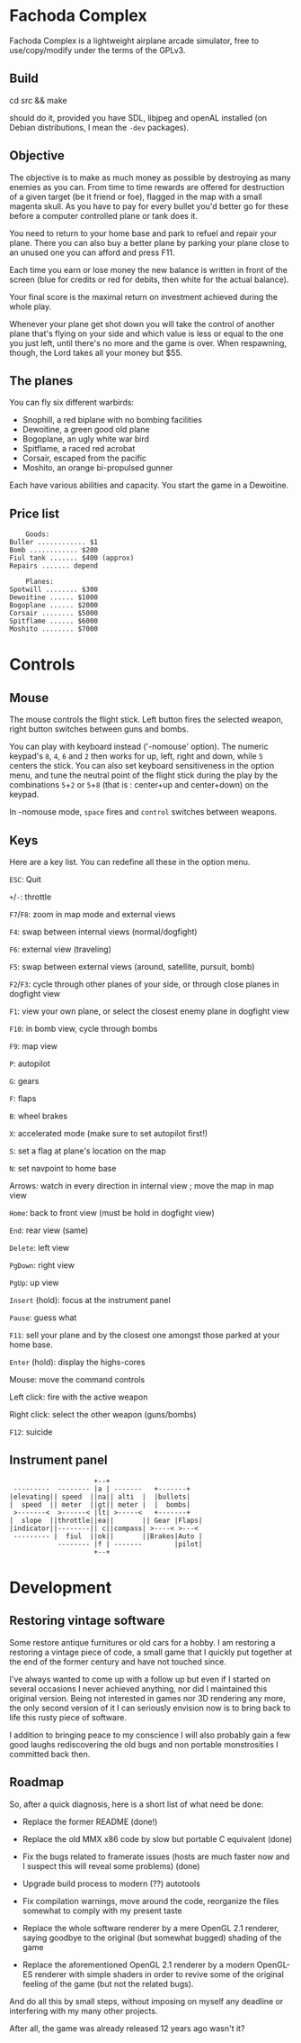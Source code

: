Fachoda Complex
===============

Fachoda Complex is a lightweight airplane arcade simulator, free to
use/copy/modify under the terms of the GPLv3.

Build
-----

cd src && make

should do it, provided you have SDL, libjpeg and openAL installed (on
Debian distributions, I mean the `-dev` packages).

Objective
---------

The objective is to make as much money as possible by destroying as many
enemies as you can. From time to time rewards are offered for destruction of a
given target (be it friend or foe), flagged in the map with a small magenta
skull. As you have to pay for every bullet you'd better go for these before a
computer controlled plane or tank does it.

You need to return to your home base and park to refuel and repair your plane.
There you can also buy a better plane by parking your plane close to an unused
one you can afford and press F11.

Each time you earn or lose money the new balance is written in front of the
screen (blue for credits or red for debits, then white for the actual
balance).

Your final score is the maximal return on investment achieved during the whole
play.

Whenever your plane get shot down you will take the control of another plane
that's flying on your side and which value is less or equal to the one you
just left, until there's no more and the game is over. When respawning,
though, the Lord takes all your money but $55.


The planes
----------

You can fly six different warbirds:

- Snophill, a red biplane with no bombing facilities
- Dewoitine, a green good old plane
- Bogoplane, an ugly white war bird
- Spitflame, a raced red acrobat
- Corsair, escaped from the pacific
- Moshito, an orange bi-propulsed gunner

Each have various abilities and capacity.
You start the game in a Dewoitine.


Price list
----------

		Goods:
    Buller ............ $1
    Bomb ............ $200
    Fiul tank ....... $400 (approx)
    Repairs ....... depend

		Planes:
    Spotwill ........ $300
    Dewoitine ...... $1000
    Bogoplane ...... $2000
    Corsair ........ $5000
    Spitflame ...... $6000
    Moshito ........ $7000


Controls
========

Mouse
-----

The mouse controls the flight stick. Left button fires the selected weapon,
right button switches between guns and bombs.

You can play with keyboard instead ('-nomouse' option). The numeric keypad's
`8`, `4`, `6` and `2` then works for up, left, right and down, while `5`
centers the stick. You can also set keyboard sensitiveness in the option menu,
and tune the neutral point of the flight stick during the play by the
combinations `5`+`2` or `5`+`8` (that is : center+up and center+down) on the
keypad.

In -nomouse mode, `space` fires and `control` switches between weapons.

Keys
----

Here are a key list. You can redefine all these in the option menu.

`ESC`: Quit

`+`/`-`: throttle

`F7`/`F8`: zoom in map mode and external views

`F4`: swap between internal views (normal/dogfight)

`F6`: external view (traveling)

`F5`: swap between external views (around, satellite, pursuit, bomb)

`F2`/`F3`: cycle through other planes of your side, or through close planes in
dogfight view

`F1`: view your own plane, or select the closest enemy plane in dogfight view

`F10`: in bomb view, cycle through bombs

`F9`: map view

`P`: autopilot

`G`: gears

`F`: flaps

`B`: wheel brakes

`X`: accelerated mode (make sure to set autopilot first!)

`S`: set a flag at plane's location on the map

`N`: set navpoint to home base

Arrows: watch in every direction in internal view ; move the map in map view

`Home`: back to front view (must be hold in dogfight view)

`End`: rear view (same)

`Delete`: left view

`PgDown`: right view

`PgUp`: up view

`Insert` (hold): focus at the instrument panel

`Pause`: guess what

`F11`: sell your plane and by the closest one amongst those parked at your home
base.

`Enter` (hold): display the highs-cores

Mouse: move the command controls

Left click: fire with the active weapon

Right click: select the other weapon (guns/bombs)

`F12`: suicide


Instrument panel
----------------

                         +--+
     ---------  -------- |a | -------   +-------+
    |elevating|| speed  ||na|| alti  |  |bullets|
    |  speed  || meter  ||gt|| meter |  |  bombs|
     >-------<  >------< |lt| >-----<   +-------+
    |  slope  ||throttle||ea||       || Gear |Flaps|
    |indicator||--------|| c||compass| >----< >---<
     --------- |  fiul  ||ok||       ||Brakes|Auto |
                -------- |f | -------        |pilot|
                         +--+



Development
===========

Restoring vintage software
--------------------------

Some restore antique furnitures or old cars for a hobby.  I am restoring a
restoring a vintage piece of code, a small game that I quickly put together at
the end of the former century and have not touched since.

I've always wanted to come up with a follow up but even if I started on
several occasions I never achieved anything, nor did I maintained this
original version. Being not interested in games nor 3D rendering any more, the
only second version of it I can seriously envision now is to bring back to
life this rusty piece of software.

I addition to bringing peace to my conscience I will also probably gain a few
good laughs rediscovering the old bugs and non portable monstrosities I
committed back then.

Roadmap
-------

So, after a quick diagnosis, here is a short list of what need be done:

- Replace the former README (done!)

- Replace the old MMX x86 code by slow but portable C equivalent (done)

- Fix the bugs related to framerate issues (hosts are much faster now and I
  suspect this will reveal some problems) (done)

- Upgrade build process to modern (??) autotools

- Fix compilation warnings, move around the code, reorganize the files
  somewhat to comply with my present taste

- Replace the whole software renderer by a mere OpenGL 2.1 renderer, saying
  goodbye to the original (but somewhat bugged) shading of the game

- Replace the aforementioned OpenGL 2.1 renderer by a modern OpenGL-ES
  renderer with simple shaders in order to revive some of the original feeling
  of the game (but not the related bugs).

And do all this by small steps, without imposing on myself any deadline or
interfering with my many other projects.

After all, the game was already released 12 years ago wasn't it?

